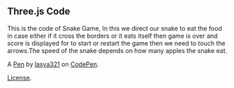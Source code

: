 Three.js Code
-------------
This is the code of Snake Game, In this we direct our snake to eat the food in case either if it cross the borders  or it eats itself then game is over and score is displayed for to start or restart the game then we need to touch the arrows.The speed of the snake depends on how many apples the snake eat.

A [Pen](https://codepen.io/lasya321/pen/bGEwMxQ) by [lasya321](https://codepen.io/lasya321) on [CodePen](https://codepen.io).

[License](https://codepen.io/lasya321/pen/bGEwMxQ/license).